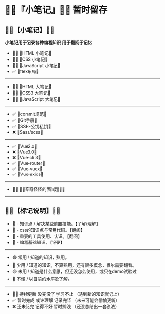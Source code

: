 # 🐱‍💻『小笔记』🐱‍💻  暂时留存



## 🐱‍👤【小笔记】🐱‍👤
**小笔记用于记录各种编程知识 用于翻阅于记忆**  

- 🐱‍🏍 🍇HTML 小笔记🍇
- 🐱‍🏍 🍇CSS 小笔记🍇
- 🐱‍🏍 🍇JavaScript 小笔记🍇
- ✅ 🍇flex布局🍇
---
- 🐱‍🏍 🍓HTML 大笔记🍓
- 🐱‍🏍 🍓CSS3 大笔记🍓
- 🐱‍🏍 🍓JavaScript 大笔记🍓
---
- ✅ 🥝commit规范🥝
- ✅ 🥝Git手册🥝
- ✅ 🥝SSH-公钥私钥🥝
- ❌ 🥝Sass/scss🥝
---
- ✅ 🍉Vue2.x🍉
- ❌ 🍉Vue3.0🍉
- ❌ 🍉Vue-cli 3🍉 
- ✅ 🍉Vue-router🍉 
- ✅ 🍉Vue-vuex🍉
- ✅ 🍉Vue-axios🍉
---
- 🐱‍🏍 🐱‍👓奇奇怪怪的面试题🐱‍🐉


---

## 🐱‍👤【标记说明】🐱‍👤
- 🥝 - 知识点 / 解决某些前置技能。【了解/理解】
- 🍇 - css的知识点与常用代码。【翻阅】
- 🍉 - 重要的工具使用、认识。【翻阅】
- 🍓 - 编程基础知识。【记录】
---
- 🟢 常用 / 知道的知识，熟用。
- 🔵 少用 / 知道的知识，不算熟用，还有很多概念，偶尔需要翻看。
- 🟡 未用 / 知道是什么意思，但还没怎么使用，或只在demo试验过
- 🔴 不懂 / 以目前的水平没了解。
---
- 🐱‍🏍 持续更新 没完没了 学习不止 （遇到新的知识就记上）
- ✅ 暂时完成 或许理解 记录完毕 （未来可能会偷偷更新）
- ❌ 还未记完 记得不好 暂时搁浅 （还没总结出一套说法）
